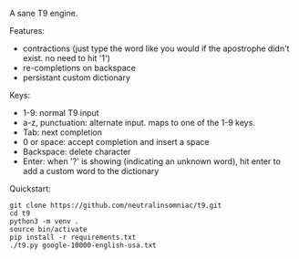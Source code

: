 A sane T9 engine.

Features:
- contractions (just type the word like you would if the apostrophe didn't exist. no need to hit '1')
- re-completions on backspace
- persistant custom dictionary

Keys:
- 1-9: normal T9 input
- a-z, punctuation: alternate input. maps to one of the 1-9 keys.
- Tab: next completion
- 0 or space: accept completion and insert a space
- Backspace: delete character
- Enter: when '?' is showing (indicating an unknown word), hit enter to add a custom word to the dictionary

Quickstart:
```
git clone https://github.com/neutralinsomniac/t9.git
cd t9
python3 -m venv .
source bin/activate
pip install -r requirements.txt
./t9.py google-10000-english-usa.txt
```

